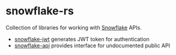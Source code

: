 # snowflake-rs

Collection of libraries for working with [Snowflake](https://www.snowflake.com/) APIs.

- [snowflake-jwt](./jwt) generates JWT token for authentication
- [snowflake-api](./snowflake-api) provides interface for undocumented public API

